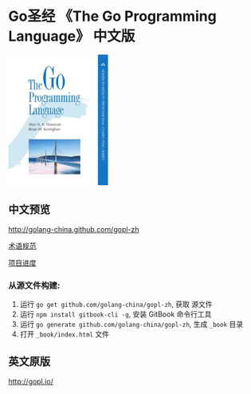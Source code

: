 # Go圣经 《The Go Programming Language》 中文版

![](cover_small.jpg)

## 中文预览

http://golang-china.github.com/gopl-zh

[术语规范](trans-terms.md)

[项目进度](progress.md)

### 从源文件构建:

1. 运行 `go get github.com/golang-china/gopl-zh`, 获取 源文件
2. 运行 `npm install gitbook-cli -g`, 安装 GitBook 命令行工具
3. 运行 `go generate github.com/golang-china/gopl-zh`, 生成 `_book` 目录
4. 打开 `_book/index.html` 文件

## 英文原版

http://gopl.io/
